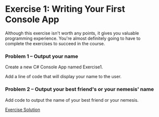 # Exercise 1: Writing Your First Console App
Although this exercise isn't worth any points, it gives you valuable programming experience. You're almost definitely going to have to complete the exercises to succeed in the course.

### Problem 1 – Output your name

Create a new C# Console App named Exercise1.

Add a line of code that will display your name to the user.

### Problem 2 – Output your best friend's or your nemesis' name

Add code to output the name of your best friend or your nemesis.

[Exercise Solution](https://github.com/Hrodvintir/C-Sharp-Unity/tree/main/Part_1/Week1/Files/1%20Exercise)
